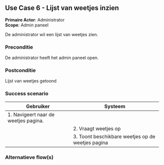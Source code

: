 ## Use Case 6 - Lijst van weetjes inzien

**Primaire Actor**: Administrator
<br />
**Scope**: Admin paneel

De administrator wil een lijst van weetjes zien.

### Preconditie

De administrator heeft het admin paneel open.

### Postconditie

Lijst van weetjes getoond

### Success scenario

|Gebruiker   |Systeem|
|---|---|
|1. Navigeert naar de weetjes pagina. |   |
|| 2. Vraagt weetjes op|
||3. Toont beschikbare weetjes op de weetjes pagina|

### Alternatieve flow(s)

